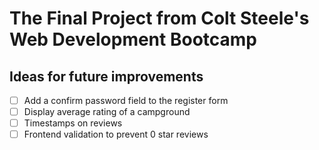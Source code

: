 # The Final Project from Colt Steele's Web Development Bootcamp

## Ideas for future improvements
- [ ] Add a confirm password field to the register form
- [ ] Display average rating of a campground
- [ ] Timestamps on reviews
- [ ] Frontend validation to prevent 0 star reviews